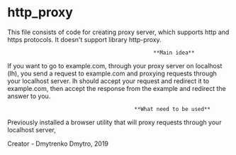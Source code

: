 # http_proxy

This file consists of code for creating proxy server, which supports http and https protocols. It doesn't support library http-proxy.


                                                  **Main idea** 
If you want to go to example.com, through your proxy server on localhost (lh), you send a request to example.com and 
proxying requests through your localhost server.
lh should accept your request and redirect it to example.com, then accept the response from the example and redirect the answer to you.


                                            **What need to be used** 
Previously installed a browser utility that will proxy requests through your localhost server,





Creator - Dmytrenko Dmytro, 2019
